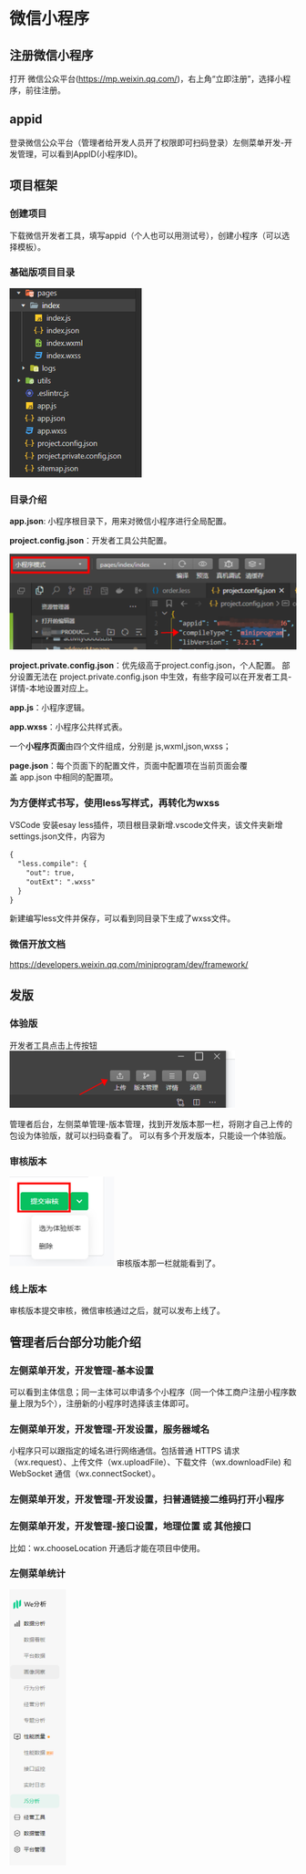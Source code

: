 # 微信小程序

## 注册微信小程序

打开 微信公众平台(https://mp.weixin.qq.com/)，右上角“立即注册”，选择小程序，前往注册。

## appid

登录微信公众平台（管理者给开发人员开了权限即可扫码登录）左侧菜单开发-开发管理，可以看到AppID(小程序ID)。

## 项目框架

### 创建项目
下载微信开发者工具，填写appid（个人也可以用测试号），创建小程序（可以选择模板）。
### 基础版项目目录
![alt text](image.png)
### 目录介绍
**app.json**: 小程序根目录下，用来对微信小程序进行全局配置。

**project.config.json**：开发者工具公共配置。

![alt text](image-1.png)

**project.private.config.json**：优先级高于project.config.json，个人配置。
部分设置无法在 project.private.config.json 中生效，有些字段可以在开发者工具-详情-本地设置对应上。

**app.js**：小程序逻辑。

**app.wxss**：小程序公共样式表。

一个**小程序页面**由四个文件组成，分别是 js,wxml,json,wxss；

**page.json**：每个页面下的配置文件，页面中配置项在当前页面会覆盖 app.json 中相同的配置项。

### 为方便样式书写，使用less写样式，再转化为wxss
VSCode 安装esay less插件，项目根目录新增.vscode文件夹，该文件夹新增settings.json文件，内容为
```
{
  "less.compile": {
    "out": true,
    "outExt": ".wxss"
  }
}
```
新建编写less文件并保存，可以看到同目录下生成了wxss文件。
### 微信开放文档
https://developers.weixin.qq.com/miniprogram/dev/framework/

## 发版

### 体验版
开发者工具点击上传按钮
![alt text](image-3.png)

管理者后台，左侧菜单管理-版本管理，找到开发版本那一栏，将刚才自己上传的包设为体验版，就可以扫码查看了。
可以有多个开发版本，只能设一个体验版。

### 审核版本
![alt text](image-4.png)
审核版本那一栏就能看到了。

### 线上版本
审核版本提交审核，微信审核通过之后，就可以发布上线了。


## 管理者后台部分功能介绍

### 左侧菜单开发，开发管理-基本设置

可以看到主体信息；同一主体可以申请多个小程序（同一个体工商户注册小程序数量上限为5个），注册新的小程序时选择该主体即可。

### 左侧菜单开发，开发管理-开发设置，服务器域名
小程序只可以跟指定的域名进行网络通信。包括普通 HTTPS 请求（wx.request）、上传文件（wx.uploadFile）、下载文件（wx.downloadFile) 和 WebSocket 通信（wx.connectSocket）。

### 左侧菜单开发，开发管理-开发设置，扫普通链接二维码打开小程序

### 左侧菜单开发，开发管理-接口设置，地理位置 或 其他接口
比如：wx.chooseLocation 开通后才能在项目中使用。

### 左侧菜单统计
![alt text](image-5.png)